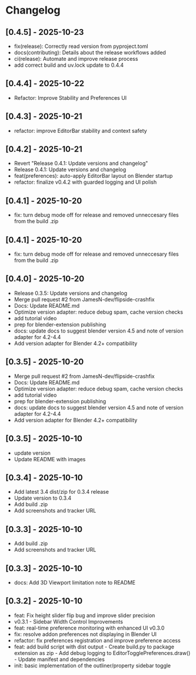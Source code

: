 # Changelog

## [0.4.5] - 2025-10-23

- fix(release): Correctly read version from pyproject.toml
- docs(contributing): Details about the release workflows added
- ci(release): Automate and improve release process
- add correct build and uv.lock update to 0.4.4


## [0.4.4] - 2025-10-22

- Refactor: Improve Stability and Preferences UI


## [0.4.3] - 2025-10-21

- refactor: improve EditorBar stability and context safety


## [0.4.2] - 2025-10-21

- Revert "Release 0.4.1: Update versions and changelog"
- Release 0.4.1: Update versions and changelog
- feat(preferences): auto-apply EditorBar layout on Blender startup
- refactor: finalize v0.4.2 with guarded logging and UI polish


## [0.4.1] - 2025-10-20

- fix: turn debug mode off for release and removed unneccesary files from the build .zip


## [0.4.1] - 2025-10-20

- fix: turn debug mode off for release and removed unneccesary files from the build .zip


## [0.4.0] - 2025-10-20

- Release 0.3.5: Update versions and changelog
- Merge pull request #2 from JamesN-dev/flipside-crashfix
- Docs: Update README.md
- Optimize version adapter: reduce debug spam, cache version checks
- add tutorial video
- prep for blender-extension publishing
- docs: update docs to suggest blender version 4.5 and note of version adapter for 4.2-4.4
- Add version adapter for Blender 4.2+ compatibility


## [0.3.5] - 2025-10-20

- Merge pull request #2 from JamesN-dev/flipside-crashfix
- Docs: Update README.md
- Optimize version adapter: reduce debug spam, cache version checks
- add tutorial video
- prep for blender-extension publishing
- docs: update docs to suggest blender version 4.5 and note of version adapter for 4.2-4.4
- Add version adapter for Blender 4.2+ compatibility


## [0.3.5] - 2025-10-10

- update version
- Update README with images


## [0.3.4] - 2025-10-10

- Add latest 3.4 dist/zip for 0.3.4 release
- Update version to 0.3.4
- Add build .zip
- Add screenshots and tracker URL


## [0.3.3] - 2025-10-10

- Add build .zip
- Add screenshots and tracker URL


## [0.3.3] - 2025-10-10

- docs: Add 3D Viewport limitation note to README


## [0.3.2] - 2025-10-10

- feat: Fix height slider flip bug and improve slider precision
- v0.3.1 - Sidebar Width Control Improvements
- feat: real-time preference monitoring with enhanced UI v0.3.0
- fix: resolve addon preferences not displaying in Blender UI
- refactor: fix preferences registration and improve preference access
- feat: add build script with dist output - Create build.py to package extension as zip - Add debug logging to EditorTogglePreferences.draw() - Update manifest and dependencies
- init: basic implementation of the outliner/property sidebar toggle

